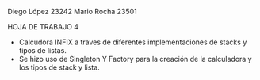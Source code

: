 Diego López 23242
Mario Rocha 23501

HOJA DE TRABAJO 4

- Calcudora INFIX a traves de diferentes implementaciones de stacks y tipos de listas. 
- Se hizo uso de Singleton Y Factory para la creación de la calculadora y los tipos de stack y lista.

